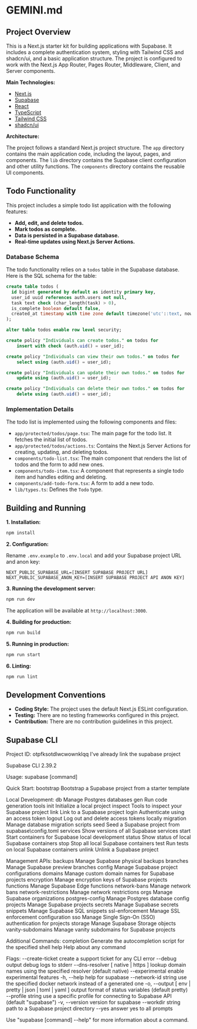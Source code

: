 # GEMINI.md

## Project Overview

This is a Next.js starter kit for building applications with Supabase. It includes a complete authentication system, styling with Tailwind CSS and shadcn/ui, and a basic application structure. The project is configured to work with the Next.js App Router, Pages Router, Middleware, Client, and Server components.

**Main Technologies:**

* [Next.js](https://nextjs.org/)
* [Supabase](https://supabase.io/)
* [React](https://react.dev/)
* [TypeScript](https://www.typescriptlang.org/)
* [Tailwind CSS](https://tailwindcss.com/)
* [shadcn/ui](https://ui.shadcn.com/)

**Architecture:**

The project follows a standard Next.js project structure. The `app` directory contains the main application code, including the layout, pages, and components. The `lib` directory contains the Supabase client configuration and other utility functions. The `components` directory contains the reusable UI components.

## Todo Functionality

This project includes a simple todo list application with the following features:

* **Add, edit, and delete todos.**
* **Mark todos as complete.**
* **Data is persisted in a Supabase database.**
* **Real-time updates using Next.js Server Actions.**

### Database Schema

The todo functionality relies on a `todos` table in the Supabase database. Here is the SQL schema for the table:

```sql
create table todos (
  id bigint generated by default as identity primary key,
  user_id uuid references auth.users not null,
  task text check (char_length(task) > 0),
  is_complete boolean default false,
  created_at timestamp with time zone default timezone('utc'::text, now()) not null
);

alter table todos enable row level security;

create policy "Individuals can create todos." on todos for
    insert with check (auth.uid() = user_id);

create policy "Individuals can view their own todos." on todos for
    select using (auth.uid() = user_id);

create policy "Individuals can update their own todos." on todos for
    update using (auth.uid() = user_id);

create policy "Individuals can delete their own todos." on todos for
    delete using (auth.uid() = user_id);
```

### Implementation Details

The todo list is implemented using the following components and files:

* `app/protected/todos/page.tsx`: The main page for the todo list. It fetches the initial list of todos.
* `app/protected/todos/actions.ts`: Contains the Next.js Server Actions for creating, updating, and deleting todos.
* `components/todo-list.tsx`: The main component that renders the list of todos and the form to add new ones.
* `components/todo-item.tsx`: A component that represents a single todo item and handles editing and deleting.
* `components/add-todo-form.tsx`: A form to add a new todo.
* `lib/types.ts`: Defines the `Todo` type.

## Building and Running

**1. Installation:**

```bash
npm install
```

**2. Configuration:**

Rename `.env.example` to `.env.local` and add your Supabase project URL and anon key:

```
NEXT_PUBLIC_SUPABASE_URL=[INSERT SUPABASE PROJECT URL]
NEXT_PUBLIC_SUPABASE_ANON_KEY=[INSERT SUPABASE PROJECT API ANON KEY]
```

**3. Running the development server:**

```bash
npm run dev
```

The application will be available at `http://localhost:3000`.

**4. Building for production:**

```bash
npm run build
```

**5. Running in production:**

```bash
npm run start
```

**6. Linting:**

```bash
npm run lint
```

## Development Conventions

* **Coding Style:** The project uses the default Next.js ESLint configuration.
* **Testing:** There are no testing frameworks configured in this project.
* **Contribution:** There are no contribution guidelines in this project.

## Supabase CLI

Project ID: otpfksotdlwcwownklqq
I've already link the supabase project

Supabase CLI 2.39.2

Usage:
  supabase [command]

Quick Start:
  bootstrap            Bootstrap a Supabase project from a starter template

Local Development:
  db                   Manage Postgres databases
  gen                  Run code generation tools
  init                 Initialize a local project
  inspect              Tools to inspect your Supabase project
  link                 Link to a Supabase project
  login                Authenticate using an access token
  logout               Log out and delete access tokens locally
  migration            Manage database migration scripts
  seed                 Seed a Supabase project from supabase\config.toml
  services             Show versions of all Supabase services
  start                Start containers for Supabase local development
  status               Show status of local Supabase containers
  stop                 Stop all local Supabase containers
  test                 Run tests on local Supabase containers
  unlink               Unlink a Supabase project

Management APIs:
  backups              Manage Supabase physical backups
  branches             Manage Supabase preview branches
  config               Manage Supabase project configurations
  domains              Manage custom domain names for Supabase projects
  encryption           Manage encryption keys of Supabase projects
  functions            Manage Supabase Edge functions
  network-bans         Manage network bans
  network-restrictions Manage network restrictions
  orgs                 Manage Supabase organizations
  postgres-config      Manage Postgres database config
  projects             Manage Supabase projects
  secrets              Manage Supabase secrets
  snippets             Manage Supabase SQL snippets
  ssl-enforcement      Manage SSL enforcement configuration
  sso                  Manage Single Sign-On (SSO) authentication for projects
  storage              Manage Supabase Storage objects
  vanity-subdomains    Manage vanity subdomains for Supabase projects

Additional Commands:
  completion           Generate the autocompletion script for the specified shell
  help                 Help about any command

Flags:
      --create-ticket                                  create a support ticket for any CLI error
      --debug                                          output debug logs to stderr
      --dns-resolver [ native | https ]                lookup domain names using the specified resolver (default native)
      --experimental                                   enable experimental features
  -h, --help                                           help for supabase
      --network-id string                              use the specified docker network instead of a generated one
  -o, --output [ env | pretty | json | toml | yaml ]   output format of status variables (default pretty)
      --profile string                                 use a specific profile for connecting to Supabase API (default "supabase")
  -v, --version                                        version for supabase
      --workdir string                                 path to a Supabase project directory
      --yes                                            answer yes to all prompts

Use "supabase [command] --help" for more information about a command.
